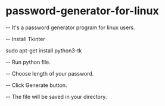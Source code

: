 # password-generator-for-linux

-- It's a password generator program for linux users.

-- Install Tkinter
  
  sudo apt-get install python3-tk
  
-- Run python file.

-- Choose length of your password.

-- Click Generate button.

-- The file will be saved in your directory.
